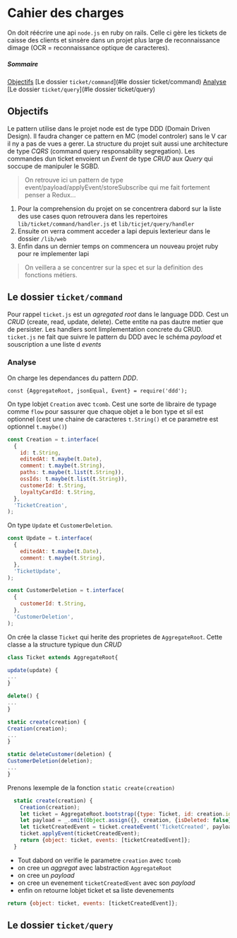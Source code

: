 # Cahier des charges

On doit réécrire une api `node.js` en ruby on rails. Celle ci gère les tickets de caisse des clients et sinsère dans un projet plus large de reconnaissance dimage (OCR = reconnaissance optique de caracteres).

##### Sommaire

[Objectifs](#objectifs)
[Le dossier `ticket/command`](#le dossier ticket/command)
[Analyse](#analyse)
[Le dossier `ticket/query`](#le dossier ticket/query)

## Objectifs

Le pattern utilise dans le projet node est de type DDD (Domain Driven Design). Il faudra changer ce pattern en MC (model controler) sans le V car il ny a pas de vues a gerer. La structure du projet suit aussi une architecture de type _CQRS_ (command query responsability segregation). Les commandes dun ticket envoient un _Event_ de type _CRUD_ aux _Query_ qui soccupe de manipuler le SGBD.

> On retrouve ici un pattern de type event/payload/applyEvent/storeSubscribe qui me fait fortement penser a Redux...

1. Pour la comprehension du projet on se concentrera dabord sur la liste des use cases quon retrouvera dans les repertoires `lib/ticket/command/handler.js` et `lib/ticjet/query/handler`
2. Ensuite on verra comment acceder a lapi depuis lexterieur dans le dossier `/lib/web`
3. Enfin dans un dernier temps on commencera un nouveau projet ruby pour re implementer lapi

> On veillera a se concentrer sur la spec et sur la definition des fonctions métiers.

## Le dossier `ticket/command`

Pour rappel `ticket.js` est un _agregated root_ dans le language DDD. Cest un _CRUD_ (create, read, update, delete). Cette entite na pas dautre metier que de persister. Les handlers sont limplementation concrete du CRUD. `ticket.js` ne fait que suivre le pattern du DDD avec le schéma _payload_ et souscription a une liste d _events_

### Analyse

On charge les dependances du pattern _DDD_.

```
const {AggregateRoot, jsonEqual, Event} = require('ddd');
```

On type lobjet `Creation` avec `tcomb`. Cest une sorte de libraire de typage comme `flow` pour sassurer que chaque objet a le bon type et sil est optionnel (cest une chaine de caracteres `t.String()` et ce parametre est optionnel `t.maybe()`)

```javascript
const Creation = t.interface(
  {
    id: t.String,
    editedAt: t.maybe(t.Date),
    comment: t.maybe(t.String),
    paths: t.maybe(t.list(t.String)),
    ossIds: t.maybe(t.list(t.String)),
    customerId: t.String,
    loyaltyCardId: t.String,
  },
  'TicketCreation',
);
```

On type `Update` et `CustomerDeletion`.

```javascript
const Update = t.interface(
  {
    editedAt: t.maybe(t.Date),
    comment: t.maybe(t.String),
  },
  'TicketUpdate',
);

const CustomerDeletion = t.interface(
  {
    customerId: t.String,
  },
  'CustomerDeletion',
);
```

On crée la classe `Ticket` qui herite des proprietes de `AggregateRoot`. Cette classe a la structure typique dun _CRUD_

```javascript
class Ticket extends AggregateRoot{

update(update) {
...
}

delete() {
...
}

static create(creation) {
Creation(creation);
...
}

static deleteCustomer(deletion) {
CustomerDeletion(deletion);
...
}
```

Prenons lexemple de la fonction `static create(creation)`

```javascript
  static create(creation) {
    Creation(creation);
    let ticket = AggregateRoot.bootstrap({type: Ticket, id: creation.id});
    let payload = _.omit(Object.assign({}, creation, {isDeleted: false}), 'id');
    let ticketCreatedEvent = ticket.createEvent('TicketCreated', payload);
    ticket.applyEvent(ticketCreatedEvent);
    return {object: ticket, events: [ticketCreatedEvent]};
  }
```

- Tout dabord on verifie le parametre `creation` avec `tcomb`
- on cree un _aggregat_ avec labstraction `AggregateRoot`
- on cree un _payload_
- on cree un evenement `ticketCreatedEvent` avec son _payload_
- enfin on retourne lobjet ticket et sa liste devenements

```javascript
return {object: ticket, events: [ticketCreatedEvent]};
```

## Le dossier `ticket/query`
